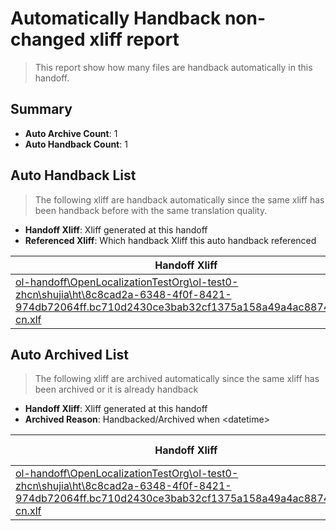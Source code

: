 # Automatically Handback non-changed xliff report
> This report show how many files are handback automatically in this handoff.

## Summary
* **Auto Archive Count**: 1
* **Auto Handback Count**: 1

## Auto Handback List
> The following xliff are handback automatically since the same xliff has been handback before with the same translation quality.

* **Handoff Xliff**: Xliff generated at this handoff
* **Referenced Xliff**: Which handback Xliff this auto handback referenced

| Handoff Xliff | Referenced Xliff | 
| --- | --- | 
| [ol-handoff\OpenLocalizationTestOrg\ol-test0-zhcn\shujia\ht\8c8cad2a-6348-4f0f-8421-974db72064ff.bc710d2430ce3bab32cf1375a158a49a4ac88741.zh-cn.xlf](https://github.com/OpenLocalizationTestOrg/ol-test0-handoff/blob/a5b2e0f040b5025a20c1659a927a0a0e839b19ed/ol-handoff/OpenLocalizationTestOrg/ol-test0-zhcn/shujia/ht/8c8cad2a-6348-4f0f-8421-974db72064ff.bc710d2430ce3bab32cf1375a158a49a4ac88741.zh-cn.xlf) | [ol-handback\OpenLocalizationTestOrg\ol-test0-zhcn\shujia\ht\8c8cad2a-6348-4f0f-8421-974db72064ff.bc710d2430ce3bab32cf1375a158a49a4ac88741.zh-cn.xlf](https://github.com/OpenLocalizationTestOrg/ol-test0-handback/blob/2a6b3d21f055fa499ab8fe5110d88cea255562cb/ol-handback/OpenLocalizationTestOrg/ol-test0-zhcn/shujia/ht/8c8cad2a-6348-4f0f-8421-974db72064ff.bc710d2430ce3bab32cf1375a158a49a4ac88741.zh-cn.xlf) | 

## Auto Archived List
> The following xliff are archived automatically since the same xliff has been archived or it is already handback

* **Handoff Xliff**: Xliff generated at this handoff
* **Archived Reason**: Handbacked/Archived when &lt;datetime&gt;

| Handoff Xliff | Archived Reason | 
| --- | --- | 
| [ol-handoff\OpenLocalizationTestOrg\ol-test0-zhcn\shujia\ht\8c8cad2a-6348-4f0f-8421-974db72064ff.bc710d2430ce3bab32cf1375a158a49a4ac88741.zh-cn.xlf](https://github.com/OpenLocalizationTestOrg/ol-test0-handoff/blob/a5b2e0f040b5025a20c1659a927a0a0e839b19ed/ol-handoff/OpenLocalizationTestOrg/ol-test0-zhcn/shujia/ht/8c8cad2a-6348-4f0f-8421-974db72064ff.bc710d2430ce3bab32cf1375a158a49a4ac88741.zh-cn.xlf) | Handbacked | 

